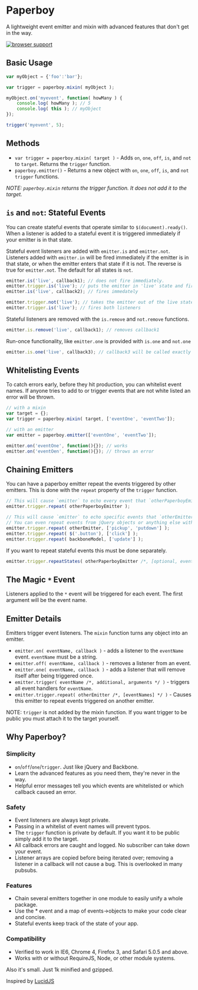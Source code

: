 Paperboy
===========

A lightweight event emitter and mixin with advanced features that don't get in the way.

[![browser support](http://ci.testling.com/sakabako/paperboy.png)](http://ci.testling.com/sakabako/paperboy)

## Basic Usage

```javascript
var myObject = {'foo':'bar'};

var trigger = paperboy.mixin( myObject );

myObject.on('myevent', function( howMany ) {
	console.log( howMany ); // 5
	console.log( this ); // myObject
});

trigger('myevent', 5);
```

## Methods

* `var trigger = paperboy.mixin( target )` - Adds `on`, `one`, `off`, `is`, and `not` to `target`. Returns the `trigger` function.
* `paperboy.emitter()` -  Returns a new object with `on`, `one`, `off`, `is`, and `not` `trigger` functions.

_NOTE: `paperboy.mixin` returns the trigger function. It does not add it to the target._

## `is` and `not`: Stateful Events

You can create stateful events that operate similar to `$(document).ready()`. When a listener is added to a stateful event it is triggered immediately if your emitter is in that state.

Stateful event listeners are added with `emitter.is` and `emitter.not`. Listeners added with `emitter.in` will be fired immediately if the emitter is in that state, or when the emitter enters that state if it is not. The reverse is true for `emitter.not`. The default for all states is `not`.


```javascript
emitter.is('live', callback1); // does not fire immediately.
emitter.trigger.is('live'); // puts the emitter in 'live' state and fires the listener above.
emitter.is('live', callback2); // fires immedately

emitter.trigger.not('live'); // takes the emitter out of the live state.
emitter.trigger.is('live'); // fires both listeners
```

Stateful listeners are removed with the `is.remove` and `not.remove` functions.
```javascript
emitter.is.remove('live', callback1); // removes callback1
```

Run-once functionality, like `emitter.one` is provided with `is.one` and `not.one`
```javascript
emitter.is.one('live', callback3); // callback3 will be called exactly once.
```

## Whitelisting Events

To catch errors early, before they hit production, you can whitelist event names. If anyone tries to add to or trigger events that are not white listed an error will be thrown.

```javascript
// with a mixin
var target = {};
var trigger = paperboy.mixin( target, ['eventOne', 'eventTwo']);

// with an emitter
var emitter = paperboy.emitter(['eventOne', 'eventTwo']);

emitter.on('eventOne', function(){}); // works
emitter.on('eventOen', function(){}); // throws an error
```

## Chaining Emitters

You can have a paperboy emitter repeat the events triggered by other emitters. This is done with the `repeat` property of the `trigger` function.

```javascript
// This will cause `emitter` to echo every event that `otherPaperboyEmitter` triggers.
emitter.trigger.repeat( otherPaperboyEmitter );

// This will cause `emitter` to echo specific events that `otherEmitter` throws.
// You can even repeat events from jQuery objects or anything else with an `on` function.
emitter.trigger.repeat( otherEmitter, ['pickup', 'putdown'] );
emitter.trigger.repeat( $('.button'), ['click'] );
emitter.trigger.repeat( backboneModel, ['update'] );
```

If you want to repeat stateful events this must be done separately.
```javascript
emitter.trigger.repeatStates( otherPaperboyEmitter /*, [optional, event, names] */);
```

## The Magic `*` Event

Listeners applied to the `*` event will be triggered for each event. The first argument will be the event name.

## Emitter Details

Emitters trigger event listeners. The `mixin` function turns any object into an emitter.

* `emitter.on( eventName, callback )` - adds a listener to the `eventName` event. `eventName` must be a string.
* `emitter.off( eventName, callback )` - removes a listener from an event.
* `emitter.one( eventName, callback )` - adds a listener that will remove itself after being triggered once.
* `emitter.trigger( eventName /*, additional, arguments */ )` - triggers all event handlers for `eventName`.
* `emitter.trigger.repeat( otherEmitter /*, [eventNames] */ )` - Causes this emitter to repeat events triggered on another emitter.

NOTE: `trigger` is not added by the mixin function. If you want trigger to be public you must attach it to the target yourself.

## Why Paperboy?

### Simplicity
* `on`/`off`/`one`/`trigger`. Just like jQuery and Backbone.
* Learn the advanced features as you need them, they're never in the way.
* Helpful error messages tell you which events are whitelisted or which callback caused an error.

### Safety
* Event listeners are always kept private.
* Passing in a whitelist of event names will prevent typos.
* The `trigger` function is private by default. If you want it to be public simply add it to the target.
* All callback errors are caught and logged. No subscriber can take down your event.
* Listener arrays are copied before being iterated over; removing a listener in a callback will not cause a bug. This is overlooked in many pubsubs.

### Features
* Chain several emitters together in one module to easily unify a whole package.
* Use the * event and a map of events->objects to make your code clear and concise.
* Stateful events keep track of the state of your app.

### Compatibility
* Verified to work in IE6, Chrome 4, Firefox 3, and Safari 5.0.5 and above.
* Works with or without RequireJS, Node, or other module systems.

Also it's small. Just 1k minified and gzipped.

Inspired by [LucidJS](https://github.com/RobertWHurst/LucidJS)
